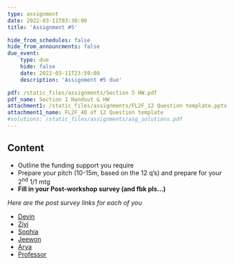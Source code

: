 ```yaml
---
type: assignment
date: 2022-03-11T03:30:00
title: 'Assignment #5'

hide_from_schedules: false
hide_from_announcments: false
due_event:
    type: due
    hide: false
    date: 2022-03-11T23:59:00
    description: 'Assignment #5 due'

pdf: /static_files/assignments/Section 5 HW.pdf
pdf_name: Section 1 Handout & HW
attachment1: /static_files/assignments/FL2F_12 Question template.pptx
attachment1_name: FL2F_4Q of 12 Question template
#solutions: /static_files/assignments/asg_solutions.pdf
---
```

## Content
- Outline the funding support you require
- Prepare your pitch (10-15m, based on the 12 q’s) and prepare for your 2<sup>nd</sup>  1/1 mtg
- **Fill in your Post-workshop survey (and fbk pls…)**

*Here are the post survey links for each of you*

* [Devin](https://docs.google.com/forms/d/e/1FAIpQLSe3EAT4FCx4ASjjLmPDzAXtCuCmHPOpUgU8_PAbd6gR_LSirQ/viewform?usp=sf_link)
* [Ziyi](https://docs.google.com/forms/d/e/1FAIpQLSe3EAT4FCx4ASjjLmPDzAXtCuCmHPOpUgU8_PAbd6gR_LSirQ/viewform?usp=sf_link)
* [Sophia](https://docs.google.com/forms/d/e/1FAIpQLSe3EAT4FCx4ASjjLmPDzAXtCuCmHPOpUgU8_PAbd6gR_LSirQ/viewform?usp=sf_link)
* [Jeewon](https://docs.google.com/forms/d/e/1FAIpQLSe3EAT4FCx4ASjjLmPDzAXtCuCmHPOpUgU8_PAbd6gR_LSirQ/viewform?usp=sf_link)
* [Arya](https://docs.google.com/forms/d/e/1FAIpQLSe3EAT4FCx4ASjjLmPDzAXtCuCmHPOpUgU8_PAbd6gR_LSirQ/viewform?usp=sf_link)
* [Professor](https://docs.google.com/forms/d/e/1FAIpQLSe3EAT4FCx4ASjjLmPDzAXtCuCmHPOpUgU8_PAbd6gR_LSirQ/viewform?usp=sf_link)


##